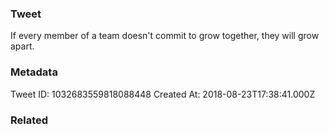 ### Tweet
If every member of a team doesn't commit to grow together, they will grow apart.

### Metadata
Tweet ID: 1032683559818088448
Created At: 2018-08-23T17:38:41.000Z

### Related

